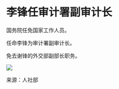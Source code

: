 # 李锋任审计署副审计长

国务院任免国家工作人员。

任命李锋为审计署副审计长。

免去谢锋的外交部副部长职务。

![](https://inews.gtimg.com/om_bt/OI5I30C-9f3pTwFDqvbmvDDy3h2CdyNbii9tC5p_jBTEYAA/1000)

来源：人社部

